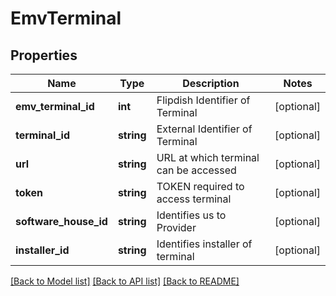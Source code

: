 # EmvTerminal

## Properties
Name | Type | Description | Notes
------------ | ------------- | ------------- | -------------
**emv_terminal_id** | **int** | Flipdish Identifier of Terminal | [optional] 
**terminal_id** | **string** | External Identifier of Terminal | [optional] 
**url** | **string** | URL at which terminal can be accessed | [optional] 
**token** | **string** | TOKEN required to access terminal | [optional] 
**software_house_id** | **string** | Identifies us to Provider | [optional] 
**installer_id** | **string** | Identifies installer of terminal | [optional] 

[[Back to Model list]](../README.md#documentation-for-models) [[Back to API list]](../README.md#documentation-for-api-endpoints) [[Back to README]](../README.md)


